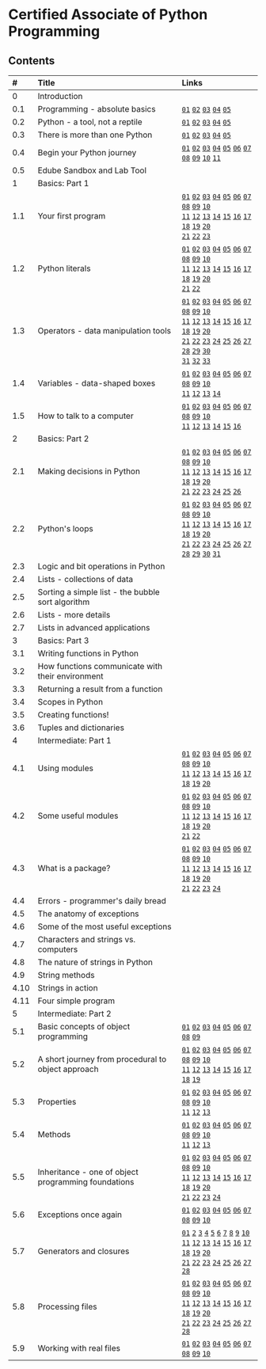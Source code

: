 # Certified Associate of Python Programming
## Contents

\#    | Title                                               | Links
:---  | :---                                                | :---
0     | Introduction                                        | 
0.1   | Programming - absolute basics                       | [`01`](0.md#011-how-does-a-computer-program-work "How does a computer program work") [`02`](0.md#012-natural-languages-vs-programming-languages "Natural languages vs. programming languages") [`03`](0.md#013-compilation-vs-interpretation "Compilation vs. interpretation") [`04`](0.md#014-compilation-vs-interpretation "Compilation vs. interpretation") [`05`](0.md#015-compilation-vs-interpretation "Compilation vs. interpretation") 
0.2   | Python - a tool, not a reptile                      | [`01`](0.md#021-what-is-python) [`02`](0.md#022-who-created-python) [`03`](0.md#023-who-created-python) [`04`](0.md#024-why-python) [`05`](0.md#025-why-not-python)
0.3   | There is more than one Python                       | [`01`](0.md#031-python-2-vs-python-3) [`02`](0.md#032-python-aka-cpython) [`03`](0.md#033-cython) [`04`](0.md#034-jython) [`05`](0.md#035-pypy-and-rpython)
0.4   | Begin your Python journey                           | [`01`](0.md#041-how-to-get-python-and-how-to-get-to-use-it) [`02`](0.md#042-how-to-get-python-and-how-to-get-to-use-it) [`03`](0.md#043-how-to-get-python-and-how-to-get-to-use-it) [`04`](0.md#044-how-to-write-and-run-your-very-first-program) [`05`](0.md#045-how-to-write-and-run-your-very-first-program) [`06`](0.md#046-how-to-write-and-run-your-very-first-program) [`07`](0.md#047-how-to-write-and-run-your-very-first-program) [`08`](0.md#048-how-to-spoil-and-fix-your-code) [`09`](0.md#049-how-to-spoil-and-fix-your-code) [`10`](0.md#0410-how-to-spoil-and-fix-your-code) [`11`](0.md#0411-how-to-spoil-and-fix-your-code)
0.5   | Edube Sandbox and Lab Tool                          |  
1     | Basics: Part 1                                      | 
1.1   | Your first program                                  | [`01`](1.md#111-your-very-first-program) [`02`](1.md#112-the-print-function) [`03`](1.md#113-the-print-function) [`04`](1.md#114-the-print-function) [`05`](1.md#115-the-print-function) [`06`](1.md#116-the-print-function) [`07`](1.md#117-the-print-function) [`08`](1.md#118-the-print-function) [`09`](1.md#119-the-print-function) [`10`](1.md#1110-the-print-function)<br/> [`11`](1.md#1111-the-print-function) [`12`](1.md#1113-the-print-function) [`13`](1.md#1114-the-print-function) [`14`](1.md#1114-the-print-function-1) [`15`](1.md#1115-the-print-function) [`16`](1.md#1116-the-print-function) [`17`](1.md#1117-the-print-function) [`18`](1.md#1118-the-print-function) [`19`](1.md#1119-the-print-function) [`20`](1.md#1120-the-print-function)<br/> [`21`](1.md#1121-the-print-function) [`22`](1.md#1122-the-print-function) [`23`](1.md#1123-the-print-function)
1.2   | Python literals                                     | [`01`](1.md#121-literals-%e2%80%93-the-data-in-itself) [`02`](1.md#122-literals-%e2%80%93-the-data-in-itself) [`03`](1.md#123-literals-%e2%80%93-integers) [`04`](1.md#124-literals-%e2%80%93-integers) [`05`](1.md#125-literals-%e2%80%93-integers) [`06`](1.md#126-literals-%e2%80%93-integers) [`07`](1.md#127-literals-%e2%80%93-integers) [`08`](1.md#128-literals-%e2%80%93-floats) [`09`](1.md#129-literals-%e2%80%93-floats) [`10`](1.md#1210-literals-%e2%80%93-floats)<br/> [`11`](1.md#1211-literals-%e2%80%93-floats) [`12`](1.md#1212-literals-%e2%80%93-floats) [`13`](1.md#1213-literals-%e2%80%93-floats) [`14`](1.md#1214-literals-%e2%80%93-floats) [`15`](1.md#1215-literals-%e2%80%93-strings) [`16`](1.md#1216-literals-%e2%80%93-strings) [`17`](1.md#1217-literals-%e2%80%93-strings) [`18`](1.md#1218-literals-%e2%80%93-strings) [`19`](1.md#1219-literals-%e2%80%93-strings) [`20`](1.md#1220-literals-%e2%80%93-strings)<br/> [`21`](1.md#1221-literals-%e2%80%93-strings) [`22`](1.md#1222-literals-%e2%80%93-boolean-values)
1.3   | Operators - data manipulation tools                 | [`01`](1.md#131-operators-%e2%80%93-data-manipulation-tools) [`02`](1.md#132-operators-%e2%80%93-data-manipulation-tools) [`03`](1.md#133-arithmetic-operators-%e2%80%93-exponentiation) [`04`](1.md#134-arithmetic-operators-%e2%80%93-exponentiation) [`05`](1.md#135-arithmetic-operators-%e2%80%93-multiplication) [`06`](1.md#136-arithmetic-operators-%e2%80%93-multiplication) [`07`](1.md#137-arithmetic-operators-%e2%80%93-division) [`08`](#138-arithmetic-operators-%e2%80%93-division "Division") [`09`](#139-arithmetic-operators-%e2%80%93-integer-division "Integer division") [`10`](#1310-arithmetic-operators-%e2%80%93-integer-division "Integer division")<br> [`11`](#1311-arithmetic-operators-%e2%80%93-integer-division "Integer division") [`12`](#1312-operators-%e2%80%93-integer-division "Integer division") [`13`](#1313-arithmetic-operators-%e2%80%93-integer-division "Integer division") [`14`](#1314-arithmetic-operators-%e2%80%93-integer-division "Integer division") [`15`](#1315-operators-%e2%80%93-remainder "Modulo") [`16`](#1316-operators-%e2%80%93-remainder "Modulo") [`17`](#1317-operators-%e2%80%93-remainder "Modulo") [`18`](#1318-operators-%e2%80%93-remainder "Modulo") [`19`](#1319-operators-%e2%80%93-how-not-to-divide "How not to divide") [`20`](#1320-operators-%e2%80%93-addition "Addition")<br> [`21`](#1321-operators-%e2%80%93-addition "Addition") [`22`](#1322-operators-%e2%80%93-subtraction "Subtraction") [`23`](#1323-operators-%e2%80%93-subtraction "Subtraction") [`24`](#1324-operators-and-their-priorities "Operators and their priorities") [`25`](#1325-operators-and-their-bindings "Operators and their bindings") [`26`](#1326-operators-and-their-bindings "Operators and their bindings") [`27`](#1327-operators-and-their-bindings "Operators and their bindings") [`28`](#1328-operators-and-their-bindings "Operators and their bindings") [`29`](#1329-list-of-priorities "List of priorities") [`30`](#1330-operators-and-their-bindings "Operators and their bindings")<br> [`31`](#1331-operators-and-bindings "Operators and their bindings") [`32`](#1332-operators-vs-parentheses "Parentheses") [`33`](#1333-operators-vs-parentheses "Parentheses")
1.4   | Variables - data-shaped boxes                       | [`01`](#141-variables-%e2%80%93-data-shaped-boxes "Variables - data-shaped boxes") [`02`](#142-variables-%e2%80%93-data-shaped-boxes "Variables - data-shaped boxes") [`03`](#143-variables-%e2%80%93-data-shaped-boxes "Variables - data-shaped boxes") [`04`](#144-variables-%e2%80%93-data-shaped-boxes "Variables - data-shaped boxes") [`05`](#145-variables-%e2%80%93-data-shaped-boxes "Variables - data-shaped boxes") [`06`](#146-variables-%e2%80%93-data-shaped-boxes "Variables - data-shaped boxes") [`07`](#147-variables-%e2%80%93-data-shaped-boxes "Variables - data-shaped boxes") [`08`](#148-variables-%e2%80%93-data-shaped-boxes "Variables - data-shaped boxes") [`09`](#149-variables-%e2%80%93-data-shaped-boxes "Variables - data-shaped boxes") [`10`](#1410-comments-on-comments "Comments") <br> [`11`](#1411-shortcut-operators "Shortcut operators") [`12`](#1412-shortcut-operators "Shortcut operators") [`13`](#1413-shortcut-operators "Shortcut  perators") [`14`](#1414-shortcut-operators "Shortcut operators")
1.5   | How to talk to a computer                           | [`01`](#151-how-to-talk-to-a-computer "How to talk to a computer?") [`02`](#152-how-to-talk-to-a-computer "How to talk to a computer?") [`03`](#153-how-to-talk-to-a-computer "How to talk to a computer?") [`04`](#154-how-to-talk-to-a-computer "How to talk to a computer?") [`05`](#155-how-to-talk-to-a-computer "How to talk to a computer?") [`06`](#156-how-to-talk-to-a-computer "How to talk to a computer?") [`07`](#157-how-to-talk-to-a-computer "How to talk to a computer?") [`08`](#158-how-to-talk-to-a-computer "How to talk to a computer?") [`09`](#159-how-to-talk-to-a-computer "How to talk to a computer?") [`10`](#1510-string-operators "String operators") <br> [`11`](#1511-string-operators "String operators") [`12`](#1512-string-operators "String operators") [`13`](#1513-string-operators "String operators") [`14`](#1514-string-operators "String operators") [`15`](#1515-string-operators "String operators") [`16`](#1516-string-operators "String operators") 
2     | Basics: Part 2                                      | 
2.1   | Making decisions in Python                          | [`01`](#211-questions-and-answers "Questions and answers") [`02`](#212-questions-and-answers "Questions and answers") [`03`](#213-equality "Equality") [`04`](#214-equality "Equality") [`05`](#215-equality "Equality") [`06`](#216-equality "Equality") [`07`](#217-equality "Equality") [`08`](#218-greater-than "Greater than") [`09`](#219-greater-than-or-equal-to "Greater than or equal to") [`10`](#2110-less-than-or-equal-to "Less than or equal to") <br> [`11`](#2111-making-use-of-the-answers "Making use of the answers") [`12`](#2112-priorities-updated "Priorities updated") [`13`](#2113-conditions-and-conditional-execution "Conditions and conditional execution") [`14`](#2114-conditions-and-conditional-execution "Conditions and conditional execution") [`15`](#2115-conditions-and-conditional-execution "Conditions and conditional execution") [`16`](#2116-conditions-and-conditional-execution "Conditions and conditional execution") [`17`](#2117-more-conditional-execution "More conditional execution") [`18`](#2118-more-conditional-execution "More conditional execution") [`19`](#2119-more-conditional-execution "More conditional execution") [`20`](#2120-more-conditional-execution "More conditional execution") <br>  [`21`](#2121-more-conditional-execution "More conditional execution") [`22`](#2122-some-simple-examples "Some simple examples") [`23`](#2123-some-simple-examples "Some simple examples") [`24`](#2124-some-simple-examples "Some simple examples") [`25`](#2125-some-simple-examples "Some simple examples") [`26`](#2126-some-simple-examples "Some simple examples") 
2.2   | Python's loops                                      | [`01`](#221-looping-your-code-with-while "Looping your code with while") [`02`](#222-looping-your-code-with-while "Looping your code with while") [`03`](#223-looping-your-code-with-while "Looping your code with while") [`04`](#224-looping-your-code-with-while "Looping your code with while") [`05`](#225-looping-your-code-with-while "Looping your code with while") [`06`](#226-looping-your-code-with-while "Looping your code with while") [`07`](#227-looping-your-code-with-while "Looping your code with while") [`08`](#228-looping-your-code-with-while "Looping your code with while") [`09`](#229-looping-your-code-with-while "Looping your code with while") [`10`](#2210-looping-your-code-with-while "Looping your code with while") <br>  [`11`](#2211-looping-your-code-with-while "Looping your code with while") [`12`](#2212-looping-your-code-with-for "Looping your code with for") [`13`](#2213-looping-your-code-with-for "Looping your code with for") [`14`](#2214-looping-your-code-with-for "Looping your code with for") [`15`](#2215-looping-your-code-with-for "Looping your code with for") [`16`](#2216-looping-your-code-with-for "Looping your code with for") [`17`](#2217-looping-your-code-with-for "Looping your code with for") [`18`](#2218-looping-your-code-with-for "Looping your code with for") [`19`](#2219-looping-your-code-with-for "Looping your code with for") [`20`](#2220-looping-your-code-with-for "Looping your code with for") <br> [`21`](#2221-looping-your-code-with-for "Looping your code with for") [`22`](#2222-the-break-and-continue-statements "The break and continue statements") [`23`](#2223-the-break-and-continue-statements "The break and continue statements") [`24`](#2224-loops-and-else "Loops and else") [`25`](#2225-loops-and-else "Loops and else") [`26`](#2226-loops-and-else "Loops and else") [`27`](#2227-loops-and-else "Loops and else") [`28`](#2228-loops-and-else "Loops and else") [`29`](#2229-loops-and-else "Loops and else") [`30`](#2230-loops-and-else "Loops and else") [`31`](#2231-loops-and-else "Loops and else") 
2.3   | Logic and bit operations in Python                  | 
2.4   | Lists - collections of data                         | 
2.5   | Sorting a simple list - the bubble sort algorithm   | 
2.6   | Lists - more details                                | 
2.7   | Lists in advanced applications                      | 
3     | Basics: Part 3                                      | 
3.1   | Writing functions in Python                         | 
3.2   | How functions communicate with their environment    | 
3.3   | Returning a result from a function                  | 
3.4   | Scopes in Python                                    | 
3.5   | Creating functions!                                 | 
3.6   | Tuples and dictionaries                             | 
4     | Intermediate: Part 1                                | 
4.1   | Using modules                                       | [`01`](4.md#411-what-is-a-module) [`02`](4.md#412-how-to-make-use-of-a-module) [`03`](4.md#413-how-to-make-use-of-a-module) [`04`](4.md#414-importing-a-module) [`05`](4.md#415-importing-a-module) [`06`](4.md#416-importing-a-module) [`07`](4.md#417-importing-a-module) [`08`](4.md#418-importing-a-module) [`09`](4.md#419-importing-a-module) [`10`](4.md#4110-importing-a-module)<br/> [`11`](4.md#4111-importing-a-module) [`12`](4.md#4112-importing-a-module) [`13`](4.md#4113-importing-a-module) [`14`](4.md#4114-importing-a-module) [`15`](4.md#4115-importing-a-module) [`16`](4.md#4116-importing-a-module) [`17`](4.md#4117-importing-a-module) [`18`](4.md#4118-importing-a-module) [`19`](4.md#4119-importing-a-module) [`20`](4.md#4120-importing-a-module)
4.2   | Some useful modules                                 | [`01`](4.md#421-working-with-standard-modules) [`02`](4.md#422-working-with-standard-modules) [`03`](4.md#423-working-with-standard-modules) [`04`](4.md#424-some-functions-from-the-math-module) [`05`](4.md#425-some-functions-from-the-math-module) [`06`](4.md#426-some-functions-from-the-math-module) [`07`](4.md#427-some-functions-from-the-math-module) [`08`](4.md#428-some-functions-from-the-math-module) [`09`](4.md#429-is-there-real-randomness-in-computers) [`10`](4.md#4210-some-functions-from-the-random-module)<br/> [`11`](4.md#4211-some-functions-from-the-random-module) [`12`](4.md#4212-some-functions-from-the-random-module) [`13`](4.md#4213-some-functions-from-the-random-module) [`14`](4.md#4214-some-functions-from-the-random-module) [`15`](4.md#4215-how-to-know-where-you-are) [`16`](4.md#4216-some-functions-from-the-platform-module) [`17`](4.md#4217-some-functions-from-the-platform-module) [`18`](4.md#4218-some-functions-from-the-platform-module) [`19`](4.md#4219-some-functions-from-the-platform-module) [`20`](4.md#4220-some-functions-from-the-platform-module)<br/> [`21`](4.md#4221-some-functions-from-the-platform-module) [`22`](4.md#4222-some-functions-from-python-modules)
4.3   | What is a package?                                  | [`01`](4.md#431-modules-and-packages) [`02`](4.md#432-your-first-module) [`03`](4.md#433-your-first-module) [`04`](4.md#434-your-first-module) [`05`](4.md#435-your-first-module) [`06`](4.md#436-your-first-module) [`07`](4.md#437-your-first-module) [`08`](4.md#438-your-first-module) [`09`](4.md#439-your-first-module) [`10`](4.md#4310-your-first-module)<br/> [`11`](4.md#4311-your-first-module) [`12`](4.md#4312-your-first-module) [`13`](4.md#4313-your-first-module) [`14`](4.md#4314-your-first-package) [`15`](4.md#4315-your-first-package) [`16`](4.md#4316-your-first-package) [`17`](4.md#4317-your-first-package) [`18`](4.md#4318-your-first-package) [`19`](4.md#4319-your-first-package) [`20`](4.md#4320-your-first-package)<br/> [`21`](4.md#4321-your-first-package) [`22`](4.md#4322-your-first-package) [`23`](4.md#4323-your-first-package) [`24`](4.md#4324-your-first-package)
4.4   | Errors - programmer's daily bread                   |
4.5   | The anatomy of exceptions                           |
4.6   | Some of the most useful exceptions                  | 
4.7   | Characters and strings vs. computers                |
4.8   | The nature of strings in Python                     |
4.9   | String methods                                      |
4.10  | Strings in action                                   |
4.11  | Four simple program                                 |
5     | Intermediate: Part 2                                | 
5.1   | Basic concepts of object programming                | [`01`](5.md#511-basic-concepts-of-object-programming) [`02`](5.md#512-basic-concepts-of-object-programming) [`03`](5.md#513-basic-concepts-of-object-programming) [`04`](5.md#514-basic-concepts-of-object-programming) [`05`](5.md#515-the-object---what-is-it) [`06`](5.md#516-the-object---what-is-it) [`07`](5.md#517-what-does-any-object-have) [`08`](5.md#518-your-first-class) [`09`](5.md#519-your-first-class)
5.2   | A short journey from procedural to object approach  | [`01`](5.md#521-what-is-a-stack) [`02`](5.md#522-the-stack-%e2%80%93-the-procedural-approach) [`03`](5.md#523-the-stack-%e2%80%93-the-procedural-approach) [`04`](5.md#524-the-stack-%e2%80%93-the-procedural-approach) [`05`](5.md#525-the-stack-%e2%80%93-the-procedural-approach) [`06`](5.md#526-the-stack-%e2%80%93-the-procedural-approach) [`07`](5.md#527-a-stack-from-scratch) [`08`](5.md#528-a-stack-from-scratch) [`09`](5.md#529-a-stack-from-scratch) [`10`](5.md#5210-a-stack-from-scratch)<br/> [`11`](5.md#5211-a-stack-from-scratch) [`12`](5.md#5212-a-stack-from-scratch) [`13`](5.md#5213-a-stack-from-scratch) [`14`](5.md#5214-a-stack-from-scratch) [`15`](5.md#5215-a-stack-from-scratch) [`16`](5.md#5216-a-stack-from-scratch) [`17`](5.md#5217-a-stack-from-scratch) [`18`](5.md#5218-a-stack-from-scratch) [`19`](5.md#5219-a-stack-from-scratch)
5.3   | Properties                                          | [`01`](5.md#531-properties-in-detail) [`02`](5.md#532-instance-variables) [`03`](5.md#533-instance-variables) [`04`](5.md#534-properties-in-detail) [`05`](5.md#535-class-variables) [`06`](5.md#536-class-variables) [`07`](5.md#537-class-variables) [`08`](5.md#538-checking-an-attributes-existence) [`09`](5.md#539-checking-an-attributes-existence) [`10`](5.md#5310-checking-an-attributes-existence)<br/> [`11`](5.md#5311-checking-an-attributes-existence) [`12`](5.md#5312-checking-an-attributes-existence) [`13`](5.md#5313-checking-an-attributes-existence)
5.4   | Methods                                             | [`01`](5.md#541-methods-in-detail) [`02`](5.md#542-methods-in-detail) [`03`](5.md#543-methods-in-detail) [`04`](5.md#544-methods-in-detail) [`05`](5.md#545-methods-in-detail) [`06`](5.md#546-methods-in-detail) [`07`](5.md#547-methods-in-detail) [`08`](5.md#548-methods-in-detail) [`09`](5.md#549-the-inner-life-of-classes-and-objects) [`10`](5.md#5410-the-inner-life-of-classes-and-objects)<br/> [`11`](5.md#5411-the-inner-life-of-classes-and-objects) [`12`](5.md#5412-reflection-and-introspection) [`13`](5.md#5413-investigating-classes)
5.5   | Inheritance - one of object programming foundations | [`01`](5.md#551-inheritance-%e2%80%93-why-and-how) [`02`](5.md#552-inheritance-%e2%80%93-why-and-how) [`03`](5.md#553-inheritance-%e2%80%93-why-and-how) [`04`](5.md#554-inheritance-%e2%80%93-why-and-how) [`05`](5.md#555-inheritance-%e2%80%93-why-and-how) [`06`](5.md#556-inheritance-%e2%80%93-why-and-how) [`07`](5.md#557-inheritance-%e2%80%93-why-and-how) [`08`](5.md#558-inheritance-%e2%80%93-why-and-how) [`09`](5.md#559-inheritance-%e2%80%93-why-and-how) [`10`](5.md#5510-inheritance-%e2%80%93-why-and-how)<br/> [`11`](5.md#5511-how-python-finds-properties-and-methods) [`12`](5.md#5512-how-python-finds-properties-and-methods) [`13`](5.md#5513-how-python-finds-properties-and-methods) [`14`](5.md#5514-how-python-finds-properties-and-methods) [`15`](5.md#5515-how-python-finds-properties-and-methods) [`16`](5.md#5516-how-python-finds-properties-and-methods) [`17`](5.md#5517-how-python-finds-properties-and-methods) [`18`](5.md#5518-how-python-finds-properties-and-methods) [`19`](5.md#5519-how-to-build-a-hierarchy-of-classes) [`20`](5.md#5520-how-to-build-a-hierarchy-of-classes)<br/> [`21`](5.md#5521-how-to-build-a-hierarchy-of-classes) [`22`](5.md#5522-inheritance-vs-composition) [`23`](5.md#5523-single-inheritance-vs-multiple-inheritance) [`24`](5.md#5524-diamonds-and-why-you-dont-want-them) 
5.6   | Exceptions once again                               | [`01`](5.md#561-exceptions-once-again) [`02`](5.md#562-exceptions-once-again) [`03`](5.md#563-exceptions-are-classes-too) [`04`](5.md#564-exceptions-are-classes-too) [`05`](5.md#565-detailed-anatomy-of-exception) [`06`](5.md#566-how-to-create-your-own-exception) [`07`](5.md#567-how-to-create-your-own-exception) [`08`](5.md#568-how-to-create-your-own-exception) [`09`](5.md#569-how-to-use-your-own-exception) [`10`](5.md#5610-how-to-use-your-own-exception)
5.7   | Generators and closures                             | [`01`](5.md#571-generators-%e2%80%93-where-to-find-them) [`2`](5.md#572-generators-%e2%80%93-where-to-find-them) [`3`](5.md#573-generators-%e2%80%93-where-to-find-them) [`4`](5.md#574-the-yield-statement) [`5`](5.md#575-the-yield-statement) [`6`](5.md#576-the-yield-statement) [`7`](5.md#577-how-to-build-your-own-generator) [`8`](5.md#578-how-to-build-your-own-generator) [`9`](5.md#579-how-to-build-your-own-generator) [`10`](5.md#5710-how-to-build-your-own-generator)<br/> [`11`](5.md#5711-how-to-build-your-own-generator) [`12`](5.md#5712-how-to-build-your-own-generator) [`13`](5.md#5713-more-about-list-comprehensions) [`14`](5.md#5714-more-about-list-comprehensions) [`15`](5.md#5715-more-about-list-comprehensions) [`16`](5.md#5716-more-about-list-comprehensions) [`17`](5.md#5717-more-about-list-comprehensions) [`18`](5.md#5718-more-about-list-comprehensions) [`19`](5.md#5719-the-lambda-function) [`20`](5.md#5720-the-lambda-function)<br/> [`21`](5.md#5721-how-to-use-lambdas-and-what-for) [`22`](5.md#5722-how-to-use-lambdas-and-what-for) [`23`](5.md#5723-how-to-use-lambdas-and-what-for) [`24`](5.md#5724-how-to-use-lambdas-and-what-for) [`25`](5.md#5725-how-to-use-lambdas-and-what-for) [`26`](5.md#5726-a-brief-look-at-closures) [`27`](5.md#5727-a-brief-look-at-closures) [`28`](5.md#5728-a-brief-look-at-closures)
5.8   | Processing files                                    | [`01`](5.md#581-accessing-files-from-python-code) [`02`](5.md#582-file-names) [`03`](5.md#583-file-names) [`04`](5.md#584-file-names) [`05`](5.md#585-file-names) [`06`](5.md#586-file-names) [`07`](5.md#587-file-streams) [`08`](5.md#588-file-streams) [`09`](5.md#589-file-handles) [`10`](5.md#5810-file-handles)<br/> [`11`](5.md#5811-file-handles) [`12`](5.md#5812-opening-the-streams) [`13`](5.md#5813-opening-the-streams) [`14`](5.md#5814-opening-the-streams) [`15`](5.md#5815-opening-the-streams) [`16`](5.md#5816-opening-the-streams) [`17`](5.md#5817-opening-the-streams) [`18`](5.md#5818-selecting-text-and-binary-modes) [`19`](5.md#5819-opening-the-stream-for-the-first-time) [`20`](5.md#5820-pre-opened-streams)<br/> [`21`](5.md#5821-pre-opened-streams) [`22`](5.md#5822-pre-opened-streams) [`23`](5.md#5823-pre-opened-streams) [`24`](5.md#5824-closing-streams) [`25`](5.md#5825-diagnosing-stream-problems) [`26`](5.md#5826-diagnosing-stream-problems) [`27`](5.md#5827-diagnosing-stream-problems) [`28`](5.md#5828-diagnosing-stream-problems) 
5.9   | Working with real files                             | [`01`](5.md#591-dealing-with-text-files) [`02`](5.md#592-dealing-with-text-files) [`03`](5.md#593-dealing-with-text-files) [`04`](5.md#594-dealing-with-text-files) [`05`](5.md#595-dealing-with-text-files) [`06`](5.md#596-dealing-with-text-files) [`07`](5.md#597-dealing-with-text-files) [`08`](5.md#598-dealing-with-text-files) [`09`](5.md#599-what-is-bytearray) [`10`](5.md#5910-what-is-bytearray)
